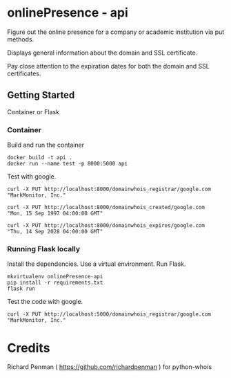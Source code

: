 # onlinePresence - api

Figure out the online presence for a company or academic institution via put methods.

Displays general information about the domain and SSL certificate.

Pay close attention to the expiration dates for both the domain and SSL certificates.

## Getting Started

Container or Flask

### Container

Build and run the container
```
docker build -t api .
docker run --name test -p 8000:5000 api
```

Test with google.
```
curl -X PUT http://localhost:8000/domainwhois_registrar/google.com
"MarkMonitor, Inc."

curl -X PUT http://localhost:8000/domainwhois_created/google.com
"Mon, 15 Sep 1997 04:00:00 GMT"

curl -X PUT http://localhost:8000/domainwhois_expires/google.com
"Thu, 14 Sep 2028 04:00:00 GMT"
```

### Running Flask locally

Install the dependencies. Use a virtual environment. Run Flask.

```
mkvirtualenv onlinePresence-api
pip install -r requirements.txt
flask run
```

Test the code with google.
```
curl -X PUT http://localhost:5000/domainwhois_registrar/google.com
"MarkMonitor, Inc."
```

# Credits

Richard Penman ( https://github.com/richardpenman ) for python-whois
